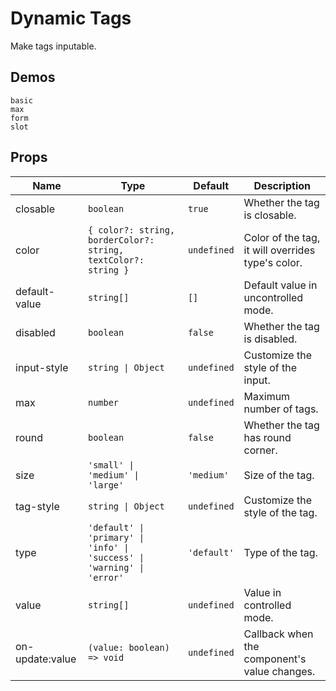 # Dynamic Tags

Make tags inputable.

## Demos

```demo
basic
max
form
slot
```

## Props

| Name | Type | Default | Description |
| --- | --- | --- | --- |
| closable | `boolean` | `true` | Whether the tag is closable. |
| color | `{ color?: string, borderColor?: string, textColor?: string }` | `undefined` | Color of the tag, it will overrides type's color. |
| default-value | `string[]` | `[]` | Default value in uncontrolled mode. |
| disabled | `boolean` | `false` | Whether the tag is disabled. |
| input-style | `string \| Object` | `undefined` | Customize the style of the input. |
| max | `number` | `undefined` | Maximum number of tags. |
| round | `boolean` | `false` | Whether the tag has round corner. |
| size | `'small' \| 'medium' \| 'large'` | `'medium'` | Size of the tag. |
| tag-style | `string \| Object` | `undefined` | Customize the style of the tag. |
| type | `'default' \| 'primary' \| 'info' \| 'success' \| 'warning' \| 'error'` | `'default'` | Type of the tag. |
| value | `string[]` | `undefined` | Value in controlled mode. |
| on-update:value | `(value: boolean) => void` | `undefined` | Callback when the component's value changes. |
